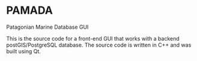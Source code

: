 # PAMADA
Patagonian Marine Database GUI

This is the source code for a front-end GUI that works with a backend postGIS/PostgreSQL database.
The source code is written in C++ and was built using Qt.
